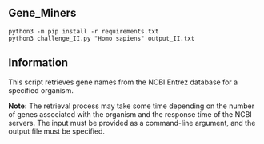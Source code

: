 ## Gene_Miners
```
python3 -m pip install -r requirements.txt
python3 challenge_II.py "Homo sapiens" output_II.txt
```
## Information
This script retrieves gene names from the NCBI Entrez database for a specified organism. 

**Note:** The retrieval process may take some time depending on the number of genes associated with the organism and the response time of the NCBI servers. The input must be provided as a command-line argument, and the output file must be specified.

